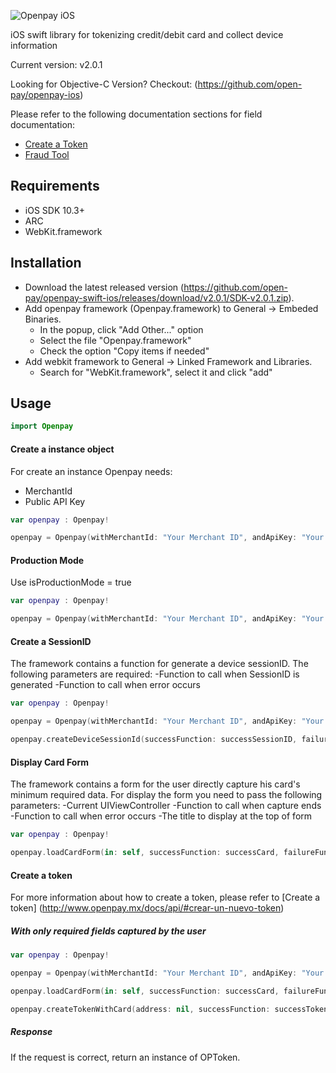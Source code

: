 ![Openpay iOS](http://www.openpay.mx/img/github/ios.jpg)

iOS swift library for tokenizing credit/debit card and collect device information

Current version: v2.0.1

Looking for Objective-C Version? Checkout: (https://github.com/open-pay/openpay-ios)

Please refer to the following documentation sections for field documentation:
* [Create a Token](http://www.openpay.mx/docs/api/#crear-un-nuevo-token)
* [Fraud Tool](http://www.openpay.mx/docs/fraud-tool.html)

## Requirements

- iOS SDK 10.3+
- ARC
- WebKit.framework

## Installation

- Download the latest released version (https://github.com/open-pay/openpay-swift-ios/releases/download/v2.0.1/SDK-v2.0.1.zip).
- Add openpay framework (Openpay.framework) to General -> Embeded Binaries.
	- In the popup, click "Add Other..." option
	- Select the file "Openpay.framework"
	- Check the option "Copy items if needed"
- Add webkit framework to General -> Linked Framework and Libraries.
	- Search for "WebKit.framework", select it and click "add"

## Usage

```swift
import Openpay
```

#### Create a instance object

For create an instance Openpay needs:
- MerchantId
- Public API Key

```swift
var openpay : Openpay!

openpay = Openpay(withMerchantId: "Your Merchant ID", andApiKey: "Your Private Key", isProductionMode: false, isDebug: false)
```

#### Production Mode

Use isProductionMode = true

```swift
var openpay : Openpay!

openpay = Openpay(withMerchantId: "Your Merchant ID", andApiKey: "Your Private Key", isProductionMode: true, isDebug: false)
```

#### Create a SessionID

The framework contains a function for generate a device sessionID.
The following parameters are required:
-Function to call when SessionID is generated
-Function to call when error occurs

```swift
var openpay : Openpay!

openpay = Openpay(withMerchantId: "Your Merchant ID", andApiKey: "Your Private Key", isProductionMode: true, isDebug: false)

openpay.createDeviceSessionId(successFunction: successSessionID, failureFunction: failSessionID)
```

#### Display Card Form

The framework contains a form for the user directly capture his card's minimum required data.
For display the form you need to pass the following parameters:
-Current UIViewController
-Function to call when capture ends
-Function to call when error occurs
-The title to display at the top of form

```swift
var openpay : Openpay!

openpay.loadCardForm(in: self, successFunction: successCard, failureFunction: failCard, formTitle: "Openpay")
```

#### Create a token

For more information about how to create a token, please refer to [Create a token] (http://www.openpay.mx/docs/api/#crear-un-nuevo-token)

##### With only required fields captured by the user

```swift
var openpay : Openpay!

openpay = Openpay(withMerchantId: "Your Merchant ID", andApiKey: "Your Private Key", isProductionMode: true, isDebug: false)

openpay.loadCardForm(in: self, successFunction: successCard, failureFunction: failCard, formTitle: "Openpay")

openpay.createTokenWithCard(address: nil, successFunction: successToken, failureFunction: failToken)

```

##### Response

If the request is correct, return an instance of OPToken.
